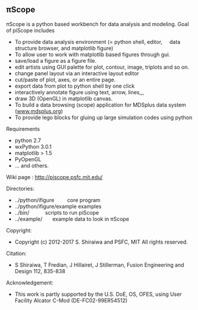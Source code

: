 ## &pi;Scope
&pi;Scope is a python based workbench for data analysis and modeling.
Goal of piScope includes

* To provide data analysis environment (= python shell, editor,
     data structure browser, and matplotlib figure)
* To allow user to work with matplotlib based figures through gui.
 * save/load a figure as a figure file.
 * edit artists using GUI palette for plot, contour, image, triplots and so on.
 * change panel layout via an interactive layout editor
 * cut/paste of plot, axes, or an entire page.
 * export data from plot to python shell by one click
 * interactively annotate figure using text, arrow, lines,,,
 * draw 3D (OpenGL) in matplotlib canvas.
* To build a data browsing (scope) application for MDSplus data system (www.mdsplus.org)
* To provide lego blocks for gluing up large simulation codes using python
     
Requirements
*  python 2.7
*  wxPython 3.0.1
*  matplotlib > 1.5
*  PyOpenGL
*  ... and others.
  
Wiki page : http://piscope.psfc.mit.edu/

Directories:
*  ../python/ifigure         core program
*  ../python/ifigure/example examples
*  ../bin/           scripts to run piScope
*  ../example/       example data to look in &pi;Scope

Copyright: 
*  Copyright (c) 2012-2017 S. Shiraiwa and PSFC, MIT All rights reserved.

Citation: 
*  S Shiraiwa, T Fredian, J Hillairet, J Stillerman, Fusion Engineering and Design 112, 835-838

Acknowledgement:
*  This work is partly supported by the U.S. DoE, OS, OFES, using User Facility Alcator C-Mod (DE-FC02-99ER54512)
